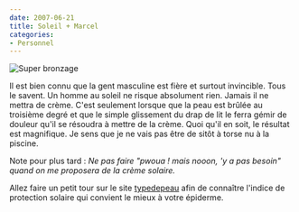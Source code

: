```yaml
---
date: 2007-06-21
title: Soleil + Marcel
categories:
- Personnel
---
```

 <img src="https://dlgjp9x71cipk.cloudfront.net/2007/06/superbronzage.png" alt="Super bronzage" />

Il est bien connu que la gent masculine est fière et surtout invincible. Tous le savent. Un homme au soleil ne risque absolument rien. Jamais il ne mettra de crème. C'est seulement lorsque que la peau est brûlée au troisième degré et que le simple glissement du drap de lit le ferra gémir de douleur qu'il se résoudra à mettre de la crème.
Quoi qu'il en soit, le résultat est magnifique. Je sens que je ne vais pas être de sitôt à torse nu à la piscine.

Note pour plus tard : <em>Ne pas faire "pwoua ! mais nooon, 'y a pas besoin" quand on me proposera de la crème solaire.</em>

Allez faire un petit tour sur le site <a href="https://www.typedepeau.ch" title="www.typedepeau.ch">typedepeau</a> afin de connaître l'indice de protection solaire qui convient le mieux à votre épiderme.
